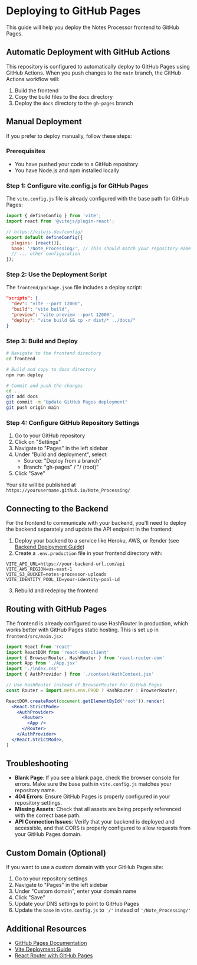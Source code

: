 # Deploying to GitHub Pages

This guide will help you deploy the Notes Processor frontend to GitHub Pages.

## Automatic Deployment with GitHub Actions

This repository is configured to automatically deploy to GitHub Pages using GitHub Actions. When you push changes to the `main` branch, the GitHub Actions workflow will:

1. Build the frontend
2. Copy the build files to the `docs` directory
3. Deploy the `docs` directory to the `gh-pages` branch

## Manual Deployment

If you prefer to deploy manually, follow these steps:

### Prerequisites

- You have pushed your code to a GitHub repository
- You have Node.js and npm installed locally

### Step 1: Configure vite.config.js for GitHub Pages

The `vite.config.js` file is already configured with the base path for GitHub Pages:

```javascript
import { defineConfig } from 'vite';
import react from '@vitejs/plugin-react';

// https://vitejs.dev/config/
export default defineConfig({
  plugins: [react()],
  base: '/Note_Processing/', // This should match your repository name
  // ... other configuration
});
```

### Step 2: Use the Deployment Script

The `frontend/package.json` file includes a deploy script:

```json
"scripts": {
  "dev": "vite --port 12000",
  "build": "vite build",
  "preview": "vite preview --port 12000",
  "deploy": "vite build && cp -r dist/* ../docs/"
}
```

### Step 3: Build and Deploy

```bash
# Navigate to the frontend directory
cd frontend

# Build and copy to docs directory
npm run deploy

# Commit and push the changes
cd ..
git add docs
git commit -m "Update GitHub Pages deployment"
git push origin main
```

### Step 4: Configure GitHub Repository Settings

1. Go to your GitHub repository
2. Click on "Settings"
3. Navigate to "Pages" in the left sidebar
4. Under "Build and deployment", select:
   - Source: "Deploy from a branch"
   - Branch: "gh-pages" / "/ (root)"
5. Click "Save"

Your site will be published at `https://yourusername.github.io/Note_Processing/`

## Connecting to the Backend

For the frontend to communicate with your backend, you'll need to deploy the backend separately and update the API endpoint in the frontend:

1. Deploy your backend to a service like Heroku, AWS, or Render (see [Backend Deployment Guide](./BACKEND_DEPLOYMENT.md))
2. Create a `.env.production` file in your frontend directory with:

```
VITE_API_URL=https://your-backend-url.com/api
VITE_AWS_REGION=us-east-1
VITE_S3_BUCKET=notes-processor-uploads
VITE_IDENTITY_POOL_ID=your-identity-pool-id
```

3. Rebuild and redeploy the frontend

## Routing with GitHub Pages

The frontend is already configured to use HashRouter in production, which works better with GitHub Pages static hosting. This is set up in `frontend/src/main.jsx`:

```jsx
import React from 'react'
import ReactDOM from 'react-dom/client'
import { BrowserRouter, HashRouter } from 'react-router-dom'
import App from './App.jsx'
import './index.css'
import { AuthProvider } from './context/AuthContext.jsx'

// Use HashRouter instead of BrowserRouter for GitHub Pages
const Router = import.meta.env.PROD ? HashRouter : BrowserRouter;

ReactDOM.createRoot(document.getElementById('root')).render(
  <React.StrictMode>
    <AuthProvider>
      <Router>
        <App />
      </Router>
    </AuthProvider>
  </React.StrictMode>,
)
```

## Troubleshooting

- **Blank Page**: If you see a blank page, check the browser console for errors. Make sure the base path in `vite.config.js` matches your repository name.
- **404 Errors**: Ensure GitHub Pages is properly configured in your repository settings.
- **Missing Assets**: Check that all assets are being properly referenced with the correct base path.
- **API Connection Issues**: Verify that your backend is deployed and accessible, and that CORS is properly configured to allow requests from your GitHub Pages domain.

## Custom Domain (Optional)

If you want to use a custom domain with your GitHub Pages site:

1. Go to your repository settings
2. Navigate to "Pages" in the left sidebar
3. Under "Custom domain", enter your domain name
4. Click "Save"
5. Update your DNS settings to point to GitHub Pages
6. Update the `base` in `vite.config.js` to `'/'` instead of `'/Note_Processing/'`

## Additional Resources

- [GitHub Pages Documentation](https://docs.github.com/en/pages)
- [Vite Deployment Guide](https://vitejs.dev/guide/static-deploy.html#github-pages)
- [React Router with GitHub Pages](https://create-react-app.dev/docs/deployment/#notes-on-client-side-routing)